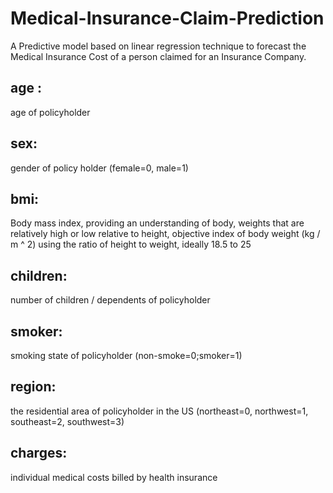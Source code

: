 # Medical-Insurance-Claim-Prediction
A Predictive model based on linear regression technique to forecast the Medical Insurance Cost of a person claimed for an Insurance Company.

## age :
age of policyholder 

## sex:
gender of policy holder (female=0, male=1)

## bmi:
Body mass index, providing an understanding of body, weights that are relatively high or low relative to height, objective index of        body weight (kg / m ^ 2) using the ratio of height to weight, ideally 18.5 to 25 

## children:
number of children / dependents of policyholder 
 
## smoker:
smoking state of policyholder (non-smoke=0;smoker=1)

## region:
the residential area of policyholder in the US (northeast=0, northwest=1, southeast=2, southwest=3) 

## charges:
individual medical costs billed by health insurance
